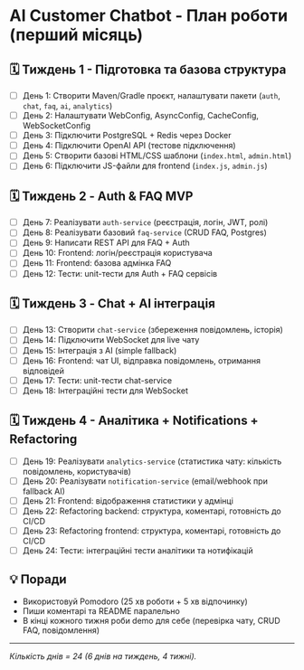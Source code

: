 # AI Customer Chatbot - План роботи (перший місяць)

## 🗓 Тиждень 1 - Підготовка та базова структура

* [ ] День 1: Створити Maven/Gradle проєкт, налаштувати пакети (`auth`, `chat`, `faq`, `ai`, `analytics`)
* [ ] День 2: Налаштувати WebConfig, AsyncConfig, CacheConfig, WebSocketConfig
* [ ] День 3: Підключити PostgreSQL + Redis через Docker
* [ ] День 4: Підключити OpenAI API (тестове підключення)
* [ ] День 5: Створити базові HTML/CSS шаблони (`index.html`, `admin.html`)
* [ ] День 6: Підключити JS-файли для frontend (`index.js`, `admin.js`)

## 🗓 Тиждень 2 - Auth & FAQ MVP

* [ ] День 7: Реалізувати `auth-service` (реєстрація, логін, JWT, ролі)
* [ ] День 8: Реалізувати базовий `faq-service` (CRUD FAQ, Postgres)
* [ ] День 9: Написати REST API для FAQ + Auth
* [ ] День 10: Frontend: логін/реєстрація користувача
* [ ] День 11: Frontend: базова адмінка FAQ
* [ ] День 12: Тести: unit-тести для Auth + FAQ сервісів

## 🗓 Тиждень 3 - Chat + AI інтеграція

* [ ] День 13: Створити `chat-service` (збереження повідомлень, історія)
* [ ] День 14: Підключити WebSocket для live чату
* [ ] День 15: Інтеграція з AI (simple fallback)
* [ ] День 16: Frontend: чат UI, відправка повідомлень, отримання відповідей
* [ ] День 17: Тести: unit-тести chat-service
* [ ] День 18: Інтеграційні тести для WebSocket

## 🗓 Тиждень 4 - Аналітика + Notifications + Refactoring

* [ ] День 19: Реалізувати `analytics-service` (статистика чату: кількість повідомлень, користувачів)
* [ ] День 20: Реалізувати `notification-service` (email/webhook при fallback AI)
* [ ] День 21: Frontend: відображення статистики у адмінці
* [ ] День 22: Refactoring backend: структура, коментарі, готовність до CI/CD
* [ ] День 23: Refactoring frontend: структура, коментарі, готовність до CI/CD
* [ ] День 24: Тести: інтеграційні тести аналітики та нотифікацій

## 💡 Поради

* Використовуй Pomodoro (25 хв роботи + 5 хв відпочинку)
* Пиши коментарі та README паралельно
* В кінці кожного тижня роби demo для себе (перевірка чату, CRUD FAQ, повідомлення)

---

*Кількість днів = 24 (6 днів на тиждень, 4 тижні).*
